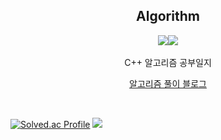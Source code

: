 <div align="center">

Algorithm
---
<img src="https://img.shields.io/github/languages/top/ehdbs28/Algorithm"/><img src="https://img.shields.io/github/commit-activity/m/ehdbs28/Algorithm"/>   
<br>
C++ 알고리즘 공부일지

[알고리즘 풀이 블로그](https://velog.io/@ehdbs28/series/%EC%95%8C%EA%B3%A0%EB%A6%AC%EC%A6%98-%ED%92%80%EC%9D%B4)

<dic align="left">

<br>
  
[![Solved.ac Profile](http://mazassumnida.wtf/api/v2/generate_badge?boj=ehdbs41325)](https://solved.ac/ehdbs41325/)
<img src="http://mazandi.herokuapp.com/api?handle=ehdbs41325&theme=warm"/>
